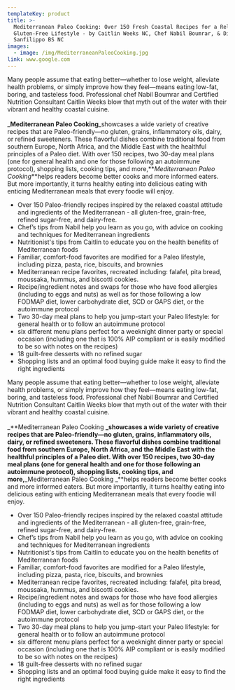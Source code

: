 ```yaml
---
templateKey: product
title: >-
  Mediterranean Paleo Cooking: Over 150 Fresh Coastal Recipes for a Relaxed,
  Gluten-Free Lifestyle - by Caitlin Weeks NC,‎ Chef Nabil Boumrar,‎ & Diane
  Sanfilippo BS NC
images:
  - image: /img/MediterraneanPaleoCooking.jpg
link: www.google.com
---
```

Many people assume that eating better—whether to lose weight, alleviate health problems, or simply improve how they feel—means eating low-fat, boring, and tasteless food. Professional chef Nabil Boumrar and Certified Nutrition Consultant Caitlin Weeks blow that myth out of the water with their vibrant and healthy coastal cuisine.\
\
_**Mediterranean Paleo Cooking**_showcases a wide variety of creative recipes that are Paleo-friendly—no gluten, grains, inflammatory oils, dairy, or refined sweeteners. These flavorful dishes combine traditional food from southern Europe, North Africa, and the Middle East with the healthful principles of a Paleo diet. With over 150 recipes, two 30-day meal plans (one for general health and one for those following an autoimmune protocol), shopping lists, cooking tips, and more,**_Mediterranean Paleo Cooking_**helps readers become better cooks and more informed eaters. But more importantly, it turns healthy eating into delicious eating with enticing Mediterranean meals that every foodie will enjoy.

* Over 150 Paleo-friendly recipes inspired by the relaxed coastal attitude and ingredients of the Mediterranean - all gluten-free, grain-free, refined sugar-free, and dairy-free.
* Chef’s tips from Nabil help you learn as you go, with advice on cooking and techniques for Mediterranean ingredients
* Nutritionist's tips from Caitlin to educate you on the health benefits of Mediterranean foods
* Familiar, comfort-food favorites are modified for a Paleo lifestyle, including pizza, pasta, rice, biscuits, and brownies
* Mediterranean recipe favorites, recreated including: falafel, pita bread, moussaka, hummus, and biscotti cookies.
* Recipe/ingredient notes and swaps for those who have food allergies (including to eggs and nuts) as well as for those following a low FODMAP diet, lower carbohydrate diet, SCD or GAPS diet, or the autoimmune protocol
* Two 30-day meal plans to help you jump-start your Paleo lifestyle: for general health or to follow an autoimmune protocol
* six different menu plans perfect for a weeknight dinner party or special occasion (including one that is 100% AIP compliant or is easily modified to be so with notes on the recipes)
* 18 guilt-free desserts with no refined sugar
* Shopping lists and an optimal food buying guide make it easy to find the right ingredients

Many people assume that eating better—whether to lose weight, alleviate health problems, or simply improve how they feel—means eating low-fat, boring, and tasteless food. Professional chef Nabil Boumrar and Certified Nutrition Consultant Caitlin Weeks blow that myth out of the water with their vibrant and healthy coastal cuisine.\
\
_**Mediterranean Paleo Cooking **_showcases a wide variety of creative recipes that are Paleo-friendly—no gluten, grains, inflammatory oils, dairy, or refined sweeteners. These flavorful dishes combine traditional food from southern Europe, North Africa, and the Middle East with the healthful principles of a Paleo diet. With over 150 recipes, two 30-day meal plans (one for general health and one for those following an autoimmune protocol), shopping lists, cooking tips, and more,**_Mediterranean Paleo Cooking _**helps readers become better cooks and more informed eaters. But more importantly, it turns healthy eating into delicious eating with enticing Mediterranean meals that every foodie will enjoy.

* Over 150 Paleo-friendly recipes inspired by the relaxed coastal attitude and ingredients of the Mediterranean - all gluten-free, grain-free, refined sugar-free, and dairy-free.
* Chef’s tips from Nabil help you learn as you go, with advice on cooking and techniques for Mediterranean ingredients
* Nutritionist's tips from Caitlin to educate you on the health benefits of Mediterranean foods
* Familiar, comfort-food favorites are modified for a Paleo lifestyle, including pizza, pasta, rice, biscuits, and brownies
* Mediterranean recipe favorites, recreated including: falafel, pita bread, moussaka, hummus, and biscotti cookies.
* Recipe/ingredient notes and swaps for those who have food allergies (including to eggs and nuts) as well as for those following a low FODMAP diet, lower carbohydrate diet, SCD or GAPS diet, or the autoimmune protocol
* Two 30-day meal plans to help you jump-start your Paleo lifestyle: for general health or to follow an autoimmune protocol
* six different menu plans perfect for a weeknight dinner party or special occasion (including one that is 100% AIP compliant or is easily modified to be so with notes on the recipes)
* 18 guilt-free desserts with no refined sugar
* Shopping lists and an optimal food buying guide make it easy to find the right ingredients
